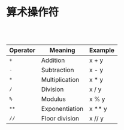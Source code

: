 # 算术操作符

<br/>
<br/>

| Operator | Meaning | Example |
|---|---|---|
|<kbd>+</kbd>|Addition|x + y|
|<kbd>-</kbd>|Subtraction|x - y|
|<kbd>*</kbd>|Multiplication|x * y|
|<kbd>/</kbd>|Division|x / y|
|<kbd>%</kbd>|Modulus|x % y|
|<kbd>**</kbd>|Exponentiation|x ** y|
|<kbd>//</kbd>|Floor division|x // y|